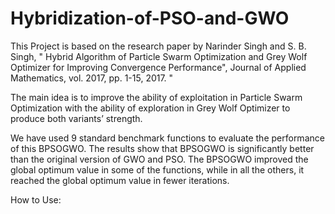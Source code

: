 # Hybridization-of-PSO-and-GWO

This Project is based on the research paper by Narinder Singh and S. B. Singh, " Hybrid Algorithm of Particle Swarm Optimization and Grey Wolf Optimizer for Improving Convergence Performance", Journal of Applied Mathematics, vol. 2017, pp. 1-15, 2017. "

The main idea is to improve the ability of exploitation in Particle Swarm Optimization with the ability of exploration in Grey Wolf Optimizer to produce both variants’ strength.

We have used 9 standard benchmark functions to evaluate the performance of this BPSOGWO. The results show that BPSOGWO is significantly better than the original version of GWO and PSO. The BPSOGWO improved the global optimum value in some of the functions, while in all the others, it reached the global optimum value in fewer iterations.


How to Use:
